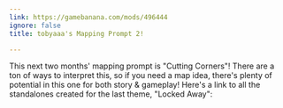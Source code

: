```yaml
---
link: https://gamebanana.com/mods/496444
ignore: false
title: tobyaaa's Mapping Prompt 2!

---
```


This next two months' mapping prompt is "Cutting Corners"! There are a ton of ways to interpret this, so if you need a map idea, there's plenty of potential in this one for both story & gameplay! Here's a link to all the standalones created for the last theme, "Locked Away":